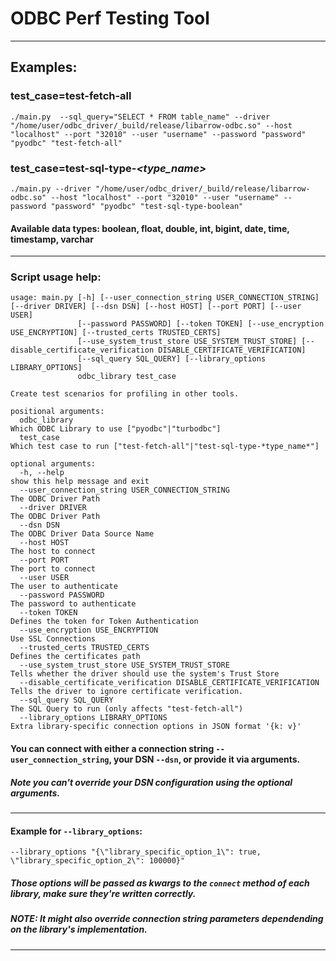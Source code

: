 # ODBC Perf Testing Tool

---

## Examples:

### test_case=test-fetch-all

```
./main.py  --sql_query="SELECT * FROM table_name" --driver "/home/user/odbc_driver/_build/release/libarrow-odbc.so" --host "localhost" --port "32010" --user "username" --password "password" "pyodbc" "test-fetch-all"
```

### test_case=test-sql-type-*<type_name>*

```
./main.py --driver "/home/user/odbc_driver/_build/release/libarrow-odbc.so" --host "localhost" --port "32010" --user "username" --password "password" "pyodbc" "test-sql-type-boolean"
```

#### Available data types: boolean, float, double, int, bigint, date, time, timestamp, varchar

---

### Script usage help:

```
usage: main.py [-h] [--user_connection_string USER_CONNECTION_STRING] [--driver DRIVER] [--dsn DSN] [--host HOST] [--port PORT] [--user USER] 
               [--password PASSWORD] [--token TOKEN] [--use_encryption USE_ENCRYPTION] [--trusted_certs TRUSTED_CERTS] 
               [--use_system_trust_store USE_SYSTEM_TRUST_STORE] [--disable_certificate_verification DISABLE_CERTIFICATE_VERIFICATION] 
               [--sql_query SQL_QUERY] [--library_options LIBRARY_OPTIONS]
               odbc_library test_case

Create test scenarios for profiling in other tools.

positional arguments:
  odbc_library                                                          Which ODBC Library to use ["pyodbc"|"turbodbc"]
  test_case                                                             Which test case to run ["test-fetch-all"|"test-sql-type-*type_name*"]

optional arguments:
  -h, --help                                                            show this help message and exit
  --user_connection_string USER_CONNECTION_STRING                       The ODBC Driver Path
  --driver DRIVER                                                       The ODBC Driver Path
  --dsn DSN                                                             The ODBC Driver Data Source Name
  --host HOST                                                           The host to connect
  --port PORT                                                           The port to connect
  --user USER                                                           The user to authenticate
  --password PASSWORD                                                   The password to authenticate
  --token TOKEN                                                         Defines the token for Token Authentication
  --use_encryption USE_ENCRYPTION                                       Use SSL Connections
  --trusted_certs TRUSTED_CERTS                                         Defines the certificates path
  --use_system_trust_store USE_SYSTEM_TRUST_STORE                       Tells whether the driver should use the system's Trust Store
  --disable_certificate_verification DISABLE_CERTIFICATE_VERIFICATION   Tells the driver to ignore certificate verification.
  --sql_query SQL_QUERY                                                 The SQL Query to run (only affects "test-fetch-all")
  --library_options LIBRARY_OPTIONS                                     Extra library-specific connection options in JSON format '{k: v}'

```

#### You can connect with either a connection string `--user_connection_string`, your DSN `--dsn`, or provide it via arguments.

##### Note you can't override your DSN configuration using the optional arguments.

---

#### Example for `--library_options`:

```
--library_options "{\"library_specific_option_1\": true, \"library_specific_option_2\": 100000}"
```

##### Those options will be passed as kwargs to the `connect` method of each library, make sure they're written correctly.

##### _NOTE: It might also override connection string parameters dependending on the library's implementation._

---
